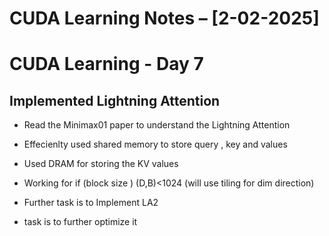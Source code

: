# CUDA Learning Notes – [2-02-2025]

# CUDA Learning - Day 7

## Implemented Lightning Attention
- Read the Minimax01 paper to understand the Lightning Attention
- Effecienlty used shared memory to store query , key and values
- Used DRAM for storing the KV values
- Working for if (block size ) (D,B)<1024 (will use tiling for dim direction)
- Further task is to Implement LA2

- task is to further optimize it 